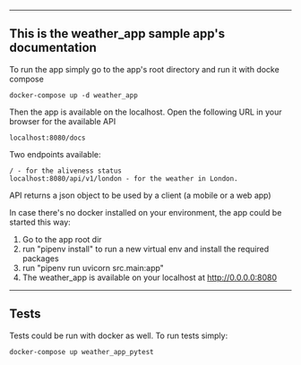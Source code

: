 ------
This is the weather_app sample app's documentation
------

To run the app simply go to the app's root directory and run it with docke compose

    docker-compose up -d weather_app

Then the app is available on the localhost. Open the following URL in your browser for the available API

    localhost:8080/docs

Two endpoints available:

    / - for the aliveness status
    localhost:8080/api/v1/london - for the weather in London.

API returns a json object to be used by a client (a mobile or a web app)

In case there's no docker installed on your environment, the app could be started this way:

1. Go to the app root dir
2. run "pipenv install" to run a new virtual env and install the required packages
3. run "pipenv run uvicorn src.main:app"
4. The weather_app is available on your localhost at http://0.0.0.0:8080

-------
Tests
-------

Tests could be run with docker as well. To run tests simply:

    docker-compose up weather_app_pytest
